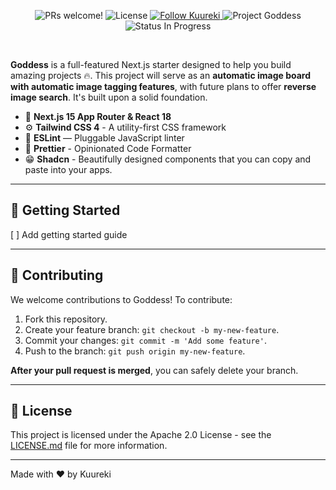 <p align="center">
  <img src="https://img.shields.io/static/v1?label=PRs&message=welcome&style=for-the-badge&color=8A2BE2&labelColor=000000" alt="PRs welcome!" />
  <img alt="License" src="https://img.shields.io/github/license/Kuureki/Goddess?style=for-the-badge&color=8A2BE2&labelColor=000000">
  <a href="https://twitter.com/intent/follow?screen_name=Kuureki">
    <img src="https://img.shields.io/twitter/follow/Kuureki?style=for-the-badge&color=8A2BE2&labelColor=000000" alt="Follow Kuureki" />
  </a>
  <img src="https://img.shields.io/badge/Project-Goddess-8A2BE2?style=for-the-badge&labelColor=000000" alt="Project Goddess" />
  <img src="https://img.shields.io/badge/Status-In%20Progress-8A2BE2?style=for-the-badge&labelColor=000000" alt="Status In Progress" />
</p>

<br>

**Goddess** is a full-featured Next.js starter designed to help you build amazing projects 🔥. This project will serve as an **automatic image board with automatic image tagging features**, with future plans to offer **reverse image search**. It's built upon a solid foundation.

- 🚀 **Next.js 15 App Router & React 18**
- ⚙️ **Tailwind CSS 4** - A utility-first CSS framework
- 📏 **ESLint** — Pluggable JavaScript linter
- 💖 **Prettier** - Opinionated Code Formatter
- 😁 **Shadcn** - Beautifully designed components that you can copy and paste into your apps.

---

## 🚀 Getting Started

[ ] Add getting started guide

---

## 🤝 Contributing

We welcome contributions to Goddess! To contribute:

1.  Fork this repository.
2.  Create your feature branch: `git checkout -b my-new-feature`.
3.  Commit your changes: `git commit -m 'Add some feature'`.
4.  Push to the branch: `git push origin my-new-feature`.

**After your pull request is merged**, you can safely delete your branch.

---

## 📝 License

This project is licensed under the Apache 2.0 License - see the [LICENSE.md](LICENSE.md) file for more information.

---

Made with ♥ by Kuureki
